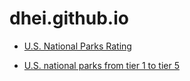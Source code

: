 # dhei.github.io

- [U.S. National Parks Rating](posts/us-national-parks-rating.md)

- [U.S. national parks from tier 1 to tier 5](posts/tiers-of-us-national-parks.md)
